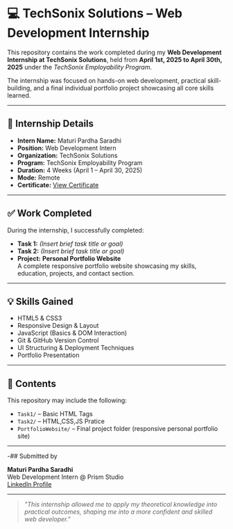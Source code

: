 # 💻 TechSonix Solutions – Web Development Internship

This repository contains the work completed during my **Web Development Internship at TechSonix Solutions**, held from **April 1st, 2025 to April 30th, 2025** under the *TechSonix Employability Program*.

The internship was focused on hands-on web development, practical skill-building, and a final individual portfolio project showcasing all core skills learned.

---

## 📄 Internship Details

- **Intern Name:** Maturi Pardha Saradhi  
- **Position:** Web Development Intern  
- **Organization:** TechSonix Solutions  
- **Program:** TechSonix Employability Program  
- **Duration:** 4 Weeks (April 1 – April 30, 2025)  
- **Mode:** Remote  
- **Certificate:** [View Certificate](./TechSonix_Certificate.png)

---

## ✅ Work Completed

During the internship, I successfully completed:

- **Task 1:** *(Insert brief task title or goal)*  
- **Task 2:** *(Insert brief task title or goal)*  
- **Project:** **Personal Portfolio Website**  
   A complete responsive portfolio website showcasing my skills, education, projects, and contact section.

---

## 💡 Skills Gained

- HTML5 & CSS3  
- Responsive Design & Layout  
- JavaScript (Basics & DOM Interaction)  
- Git & GitHub Version Control  
- UI Structuring & Deployment Techniques  
- Portfolio Presentation

---

## 📁 Contents

This repository may include the following:

- `Task1/` – Basic HTML Tags 
- `Task2/` – HTML,CSS,JS Pratice
- `PortfolioWebsite/` – Final project folder (responsive personal portfolio site)  


---
-## Submitted by

**Maturi Pardha Saradhi**  
Web Development Intern @ Prism Studio  
[LinkedIn Profile](www.linkedin.com/in/psmaturi)

---

> *"This internship allowed me to apply my theoretical knowledge into practical outcomes, shaping me into a more confident and skilled web developer."*
